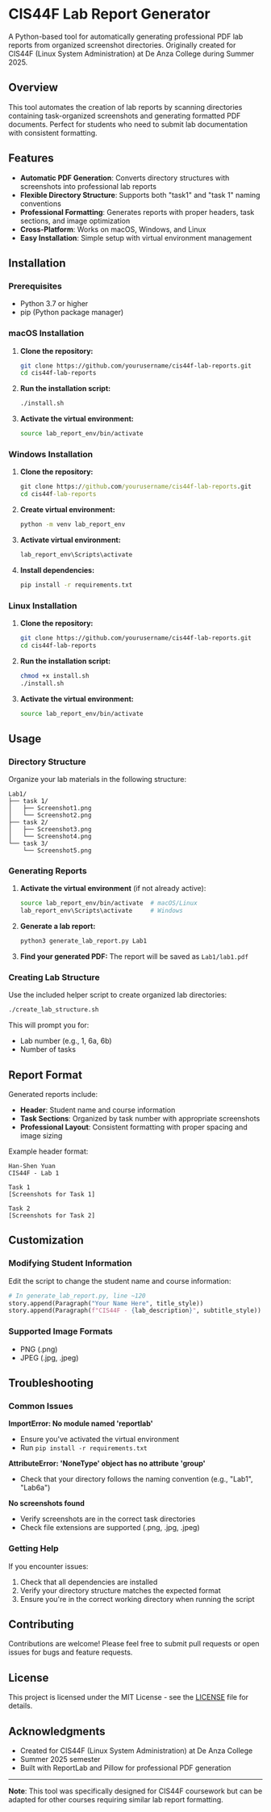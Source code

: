 # CIS44F Lab Report Generator

A Python-based tool for automatically generating professional PDF lab reports from organized screenshot directories. Originally created for CIS44F (Linux System Administration) at De Anza College during Summer 2025.

## Overview

This tool automates the creation of lab reports by scanning directories containing task-organized screenshots and generating formatted PDF documents. Perfect for students who need to submit lab documentation with consistent formatting.

## Features

- **Automatic PDF Generation**: Converts directory structures with screenshots into professional lab reports
- **Flexible Directory Structure**: Supports both "task1" and "task 1" naming conventions
- **Professional Formatting**: Generates reports with proper headers, task sections, and image optimization
- **Cross-Platform**: Works on macOS, Windows, and Linux
- **Easy Installation**: Simple setup with virtual environment management

## Installation

### Prerequisites

- Python 3.7 or higher
- pip (Python package manager)

### macOS Installation

1. **Clone the repository:**
   ```bash
   git clone https://github.com/yourusername/cis44f-lab-reports.git
   cd cis44f-lab-reports
   ```

2. **Run the installation script:**
   ```bash
   ./install.sh
   ```

3. **Activate the virtual environment:**
   ```bash
   source lab_report_env/bin/activate
   ```

### Windows Installation

1. **Clone the repository:**
   ```cmd
   git clone https://github.com/yourusername/cis44f-lab-reports.git
   cd cis44f-lab-reports
   ```

2. **Create virtual environment:**
   ```cmd
   python -m venv lab_report_env
   ```

3. **Activate virtual environment:**
   ```cmd
   lab_report_env\Scripts\activate
   ```

4. **Install dependencies:**
   ```cmd
   pip install -r requirements.txt
   ```

### Linux Installation

1. **Clone the repository:**
   ```bash
   git clone https://github.com/yourusername/cis44f-lab-reports.git
   cd cis44f-lab-reports
   ```

2. **Run the installation script:**
   ```bash
   chmod +x install.sh
   ./install.sh
   ```

3. **Activate the virtual environment:**
   ```bash
   source lab_report_env/bin/activate
   ```

## Usage

### Directory Structure

Organize your lab materials in the following structure:

```
Lab1/
├── task 1/
│   ├── Screenshot1.png
│   └── Screenshot2.png
├── task 2/
│   ├── Screenshot3.png
│   └── Screenshot4.png
└── task 3/
    └── Screenshot5.png
```

### Generating Reports

1. **Activate the virtual environment** (if not already active):
   ```bash
   source lab_report_env/bin/activate  # macOS/Linux
   lab_report_env\Scripts\activate     # Windows
   ```

2. **Generate a lab report:**
   ```bash
   python3 generate_lab_report.py Lab1
   ```

3. **Find your generated PDF:**
   The report will be saved as `Lab1/lab1.pdf`

### Creating Lab Structure

Use the included helper script to create organized lab directories:

```bash
./create_lab_structure.sh
```

This will prompt you for:
- Lab number (e.g., 1, 6a, 6b)
- Number of tasks

## Report Format

Generated reports include:

- **Header**: Student name and course information
- **Task Sections**: Organized by task number with appropriate screenshots
- **Professional Layout**: Consistent formatting with proper spacing and image sizing

Example header format:
```
Han-Shen Yuan
CIS44F - Lab 1

Task 1
[Screenshots for Task 1]

Task 2
[Screenshots for Task 2]
```

## Customization

### Modifying Student Information

Edit the script to change the student name and course information:

```python
# In generate_lab_report.py, line ~120
story.append(Paragraph("Your Name Here", title_style))
story.append(Paragraph(f"CIS44F - {lab_description}", subtitle_style))
```

### Supported Image Formats

- PNG (.png)
- JPEG (.jpg, .jpeg)

## Troubleshooting

### Common Issues

**ImportError: No module named 'reportlab'**
- Ensure you've activated the virtual environment
- Run `pip install -r requirements.txt`

**AttributeError: 'NoneType' object has no attribute 'group'**
- Check that your directory follows the naming convention (e.g., "Lab1", "Lab6a")

**No screenshots found**
- Verify screenshots are in the correct task directories
- Check file extensions are supported (.png, .jpg, .jpeg)

### Getting Help

If you encounter issues:
1. Check that all dependencies are installed
2. Verify your directory structure matches the expected format
3. Ensure you're in the correct working directory when running the script

## Contributing

Contributions are welcome! Please feel free to submit pull requests or open issues for bugs and feature requests.

## License

This project is licensed under the MIT License - see the [LICENSE](LICENSE) file for details.

## Acknowledgments

- Created for CIS44F (Linux System Administration) at De Anza College
- Summer 2025 semester
- Built with ReportLab and Pillow for professional PDF generation

---

**Note**: This tool was specifically designed for CIS44F coursework but can be adapted for other courses requiring similar lab report formatting.